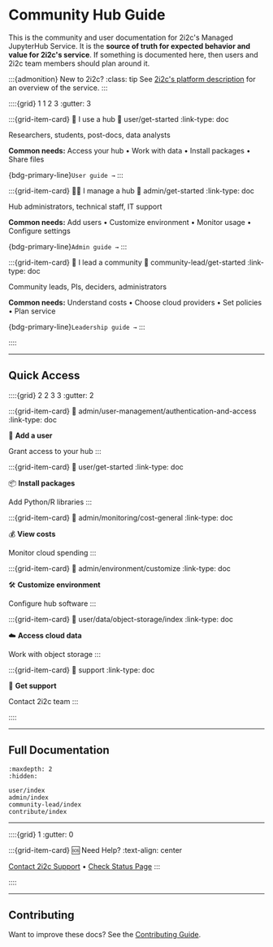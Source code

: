 # Community Hub Guide

This is the community and user documentation for 2i2c's Managed JupyterHub Service.
It is the **source of truth for expected behavior and value for 2i2c's service**. If something is documented here, then users and 2i2c team members should plan around it.

:::{admonition} New to 2i2c?
:class: tip
See [2i2c's platform description](https://2i2c.org/platform) for an overview of the service.
:::

::::{grid} 1 1 2 3
:gutter: 3

:::{grid-item-card} 👤 I use a hub
:link: user/get-started
:link-type: doc

Researchers, students, post-docs, data analysts

**Common needs:** Access your hub • Work with data • Install packages • Share files

{bdg-primary-line}`User guide →`
:::

:::{grid-item-card} 👨‍💻 I manage a hub
:link: admin/get-started
:link-type: doc

Hub administrators, technical staff, IT support

**Common needs:** Add users • Customize environment • Monitor usage • Configure settings

{bdg-primary-line}`Admin guide →`
:::

:::{grid-item-card} 👥 I lead a community
:link: community-lead/get-started
:link-type: doc

Community leads, PIs, deciders, administrators

**Common needs:** Understand costs • Choose cloud providers • Set policies • Plan service

{bdg-primary-line}`Leadership guide →`
:::

::::

---

## Quick Access

::::{grid} 2 2 3 3
:gutter: 2

:::{grid-item-card}
:link: admin/user-management/authentication-and-access
:link-type: doc

🔐 **Add a user**

Grant access to your hub
:::

:::{grid-item-card}
:link: user/get-started
:link-type: doc

📦 **Install packages**

Add Python/R libraries
:::

:::{grid-item-card}
:link: admin/monitoring/cost-general
:link-type: doc

💰 **View costs**

Monitor cloud spending
:::

:::{grid-item-card}
:link: admin/environment/customize
:link-type: doc

🛠️ **Customize environment**

Configure hub software
:::

:::{grid-item-card}
:link: user/data/object-storage/index
:link-type: doc

☁️ **Access cloud data**

Work with object storage
:::

:::{grid-item-card}
:link: support
:link-type: doc

💬 **Get support**

Contact 2i2c team
:::

::::

---

## Full Documentation

```{toctree}
:maxdepth: 2
:hidden:

user/index
admin/index
community-lead/index
contribute/index
```

---

::::{grid} 1
:gutter: 0

:::{grid-item-card} 🆘 Need Help?
:text-align: center

[Contact 2i2c Support](support.md) • [Check Status Page](admin/reliability/status-page.md)
:::

::::

---

## Contributing

Want to improve these docs? See the [Contributing Guide](contribute/index.md).
